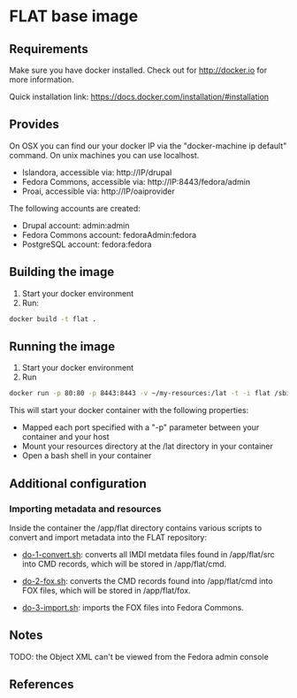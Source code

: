 FLAT base image
===============

## Requirements ##
Make sure you have docker installed. Check out for http://docker.io for more 
information.

Quick installation link: https://docs.docker.com/installation/#installation

## Provides ##

On OSX you can find our your docker IP via the "docker-machine ip default" command. On unix machines you can use localhost.

 * Islandora, accessible via: http://IP/drupal
 * Fedora Commons, accessible via: http://IP:8443/fedora/admin
 * Proai, accessible via: http://IP/oaiprovider

The following accounts are created: 

 * Drupal account: admin:admin
 * Fedora Commons account: fedoraAdmin:fedora
 * PostgreSQL account: fedora:fedora

## Building the image ##
1. Start your docker environment
2. Run: 
```sh
docker build -t flat .
```

## Running the image ##
1. Start your docker environment
2. Run
```sh 
docker run -p 80:80 -p 8443:8443 -v ~/my-resources:/lat -t -i flat /sbin/my_init -- bash -l
```

This will start your docker container with the following properties:
- Mapped each port specified with a "-p" parameter between your container and your host
- Mount your resources directory at the /lat directory in your container
- Open a bash shell in your container

## Additional configuration ##

### Importing metadata and resources ###

Inside the container the /app/flat directory contains various scripts to convert and import metadata into the FLAT repository:

- [do-1-convert.sh](flat/scripts/do-1-convert.sh): converts all IMDI metdata files found in /app/flat/src into CMD records, which will be stored in /app/flat/cmd.

- [do-2-fox.sh](flat/scripts/do-2-fox.sh): converts the CMD records found into /app/flat/cmd into FOX files, which will be stored in /app/flat/fox.

- [do-3-import.sh](flat/scripts/do-3-import.sh): imports the FOX files into Fedora Commons.

## Notes ##

TODO: the Object XML can't be viewed from the Fedora admin console

## References ##
